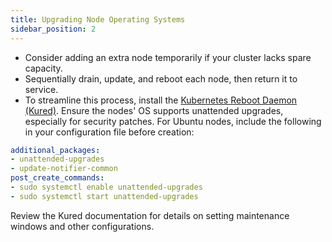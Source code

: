 ```yaml
---
title: Upgrading Node Operating Systems
sidebar_position: 2
---
```


- Consider adding an extra node temporarily if your cluster lacks spare capacity.
- Sequentially drain, update, and reboot each node, then return it to service.
- To streamline this process, install the [Kubernetes Reboot Daemon (Kured)](https://kured.dev/). Ensure the nodes' OS supports unattended upgrades, especially for security patches. For Ubuntu nodes, include the following in your configuration file before creation:

```yaml
additional_packages:
- unattended-upgrades
- update-notifier-common
post_create_commands:
- sudo systemctl enable unattended-upgrades
- sudo systemctl start unattended-upgrades
```

Review the Kured documentation for details on setting maintenance windows and other configurations.